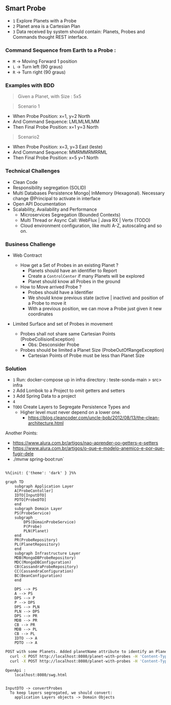 ## Smart Probe

- `1` Explore Planets with a Probe
- `2` Planet area is a Cartesian Plan
- `3` Data received by system should contain: Planets, Probes and Commands thought REST interface.

### Command Sequence from Earth to a Probe :
- `M` -> Moving Forward 1 position
- `L` -> Turn left (90 graus)
- `R` -> Turn right (90 graus)


### Examples with BDD

> Given a Planet, with Size : 5x5

> Scenario 1
  - When Probe Position: x=1, y=2 North
  - And Command Sequence: LMLMLMLMM
  - Then Final Probe Position: x=1 y=3 North

> Scenario2
  - When Probe Position: x=3, y=3 East (leste)
  - And Command Sequence: MMRMMRMRRML
  - Then Final Probe Position: x=5 y=1 North
  

### Technical Challenges
 - Clean Code
 - Responsibility segregation (SOLID)
 - Multi Databases Persistence Mongo| InMemory (Hexagonal). Necessary change @Principal to activate in interface
 - Open API Documentation
 - Scalability, Availability and Performance
   - Microservices Segregation (Bounded Contexts)
   - Multi Thread or Async Call: WebFlux | Java RX | Vertx (TODO)
   - Cloud environment configuration, like multi A-Z, autoscaling and so on.

### Business Challenge
 - Web Contract
    - How get a Set of Probes in an existing Planet ?
        - Planets should have an identifier to Report 
        - Create a `ControlCenter` if many Planets will be explored
        - Planet should know all Probes in the ground
    - How to Move arrived Probe ?
      - Probes should have a Identifier
      - We should know previous state (active | inactive) and position of a Probe to move it
      - With a previous position, we can move a Probe just given it new coordinates 

 - Limited Surface and set of Probes in movement
     - Probes shall not share same Cartesian Points (ProbeCollisionException)
        - Obs: Desconsider Probe
     - Probes should be limited a Planet Size (ProbeOutOfRangeException)
        - Cartesian Points of Probe must be less than Planet Size 


### Solution

  - `1` Run: docker-compose up in infra directory : teste-sonda-main > src> infra
  - `2` Add Lombok to a Project to omit getters and setters
  - `3` Add Spring Data to a project
  - `4` 
  - `TODO` Create Layers to Segregate Persistence Types and 
    - Higher level must never depend on a lower one. 
      - https://blog.cleancoder.com/uncle-bob/2012/08/13/the-clean-architecture.html

Another Points: 
- https://www.alura.com.br/artigos/nao-aprender-oo-getters-e-setters
- https://www.alura.com.br/artigos/o-que-e-modelo-anemico-e-por-que-fugir-dele
- ./mvnw spring-boot:run`

```mermaid

%%{init: {'theme': 'dark' } }%%

graph TD
    subgraph Application Layer
    A[ProbeContoller]
    IDTO[InputDTO]
    PDTO[ProbeDTO]
    end
    subgraph Domain Layer
    PS(ProbeService)
    subgraph _
        DPS(DomainProbeService)
        P(Probe)
        PLN(Planet)
    end
    PR(ProbeRepository)
    PL(PlanetRepository)
    end
    subgraph Infrastructure Layer
    MDB(MongoDBProbeRepository)
    MDC(MongoDBConfiguration)
    CB(CassandraProbeRepository)
    CC(CassandraConfiguration)
    BC(BeanConfiguration)
    end
    
    DPS --> PS
    A --> PS
    DPS --> P
    P --> DPS
    DPS --> PLN
    PLN --> DPS
    DPS --> PR
    MDB --> PR
    CB --> PR
    MDB --> PL
    CB --> PL
    IDTO --> A
    PDTO --> A
```

```bash
POST with some Planets. Added planetName attribute to identify an Planet
  curl -X POST http://localhost:8080/planet-with-probes -H 'Content-Type: application/json' -d '{"width":10,"height":10,"planetName":"MARS","probes":[{"x":1,"y":2,"direction":"N","commands": "LMLMLMLMM"},{"x":3,"y":3,"direction":"E","commands": "MMRMMRMRRM"}]}'
  curl -X POST http://localhost:8080/planet-with-probes -H 'Content-Type: application/json' -d '{"width":20,"height":20,"planetName":"MOON","probes":[{"x":1,"y":2,"direction":"N","commands": "LMLMLMLMM"},{"x":3,"y":3,"direction":"E","commands": "MMRMMRMRRM"}]}'
```

```openapi
OpenApi :
    localhost:8080/swg.html


InputDTO -> convertProbes
  To keep layers segregated, we should convert:
    application Layers objects -> Domain Objects
	 
